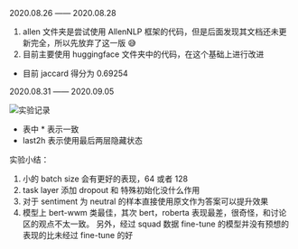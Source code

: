 2020.08.26 —— 2020.08.28
1. allen 文件夹是尝试使用 AllenNLP 框架的代码，但是后面发现其文档还未更新完全，所以先放弃了这一版 😅
2. 目前主要使用 huggingface 文件夹中的代码，在这个基础上进行改进
- 目前 jaccard 得分为 0.69254

2020.08.31 —— 2020.09.05

![实验记录](https://raw.githubusercontent.com/HuipengXu/Images/master/experiments.png)

* 表中 \* 表示一致
* last2h 表示使用最后两层隐藏状态

实验小结：  
1. 小的 batch size 会有更好的表现，64 或者 128
2. task layer 添加 dropout 和 特殊初始化没什么作用
3. 对于 sentiment 为 neutral 的样本直接使用原文作为答案可以提升效果
4. 模型上 bert-wwm 类最佳，其次 bert，roberta 表现最差，很奇怪，和讨论区的观点不太一致。
另外，经过 squad 数据 fine-tune 的模型并没有预想的表现的比未经过 fine-tune 的好